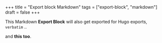 +++
title = "Export block Markdown"
tags = ["export-block", "markdown"]
draft = false
+++

This Markdown **Export Block** will also get exported for Hugo exports,
`verbatim` ..

and **this too**.
